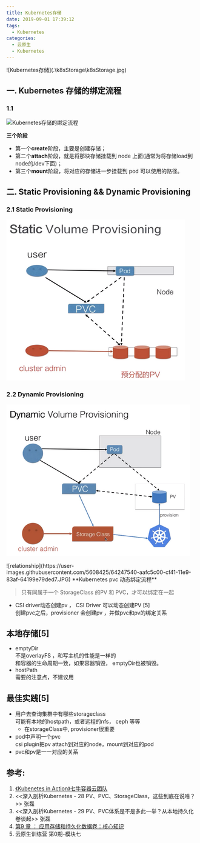 ```yaml
---
title: Kubernetes存储
date: 2019-09-01 17:39:12
tags:
  - Kubernetes
categories: 
  - 云原生
  - Kubernetes  
---
```


<p></p>
<!-- more -->
![Kubernetes存储](.\k8sStorage\k8sStorage.jpg)

## 一. Kubernetes 存储的绑定流程 
### 1.1
![Kubernetes存储的绑定流程](https://user-images.githubusercontent.com/5608425/68108028-9593b600-ff21-11e9-8623-5c719772317e.jpg)

**三个阶段**
+ 第一个**create**阶段，主要是创建存储；
+ 第二个**attach**阶段，就是将那块存储挂载到 node 上面(通常为将存储load到node的/dev下面)；
+ 第三个**mount**阶段，将对应的存储进一步挂载到 pod 可以使用的路径。


## 二. Static Provisioning && Dynamic Provisioning

### 2.1 Static Provisioning
![Static Provisioning](.\k8sStorage\static-provision.PNG)

### 2.2 Dynamic Provisioning
![Dynamic Provisioning](.\k8sStorage\dynamic-provision.PNG)

<div style="text-align: center;">
</div>
![relationship](https://user-images.githubusercontent.com/5608425/64247540-aafc5c00-cf41-11e9-83af-64199e79ded7.JPG)
**Kubernetes pvc 动态绑定流程**


> 只有同属于一个 StorageClass 的PV 和 PVC，才可以绑定在一起

+ CSI driver动态创建pv ， CSI Driver 可以动态创建PV [5]  
  创建pvc之后，provisioner 会创建pv ，并做pvc和pv的绑定关系

## 本地存储[5]
+ emptyDir   
  不是overlayFS ，和写主机的性能是一样的  
  和容器的生命周期一致，如果容器销毁， emptyDir也被销毁。  
+ hostPath   
  需要的注意点，不建议用  

## 最佳实践[5]
+ 用户去查询集群中有哪些storageclass  
  可能有本地的hostpath，或者远程的nfs， ceph 等等  
    - 在storageClass中, provisioner很重要  
+ pod中声明一个pvc  
  csi  plugin把pv attach到对应的node，mount到对应的pod  
+ pvc和pv是一一对应的关系    


## 参考:

1. [《Kubenetes in Action》七牛容器云团队](http://product.dangdang.com/26439199.html?ref=book-65152-9168_1-529800-3)
2. <<深入剖析Kubernetes - 28  PV、PVC、StorageClass，这些到底在说啥？>> 张磊
3. <<深入剖析Kubernetes - 29  PV、PVC体系是不是多此一举？从本地持久化卷谈起>> 张磊
4. [第9 章 ： 应用存储和持久化数据卷：核心知识](https://edu.aliyun.com/lesson_1651_13085#_13085) 
5. 云原生训练营 第0期-模块七